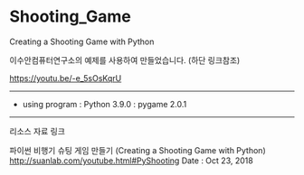 # Shooting_Game
Creating a Shooting Game with Python

<p>이수안컴퓨터연구소의 예제를 사용하여 만들었습니다. (하단 링크참조)</p>
<a href="https://youtu.be/-e_5sOsKqrU">https://youtu.be/-e_5sOsKqrU</a>
<hr/>

- using program
: Python 3.9.0
: pygame 2.0.1


<hr/>
<p>리소스 자료 링크</p>
파이썬 비행기 슈팅 게임 만들기 (Creating a Shooting Game with Python)
<a href="http://suanlab.com/youtube.html#PyShooting">http://suanlab.com/youtube.html#PyShooting</a>
Date : Oct 23, 2018
